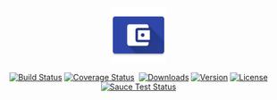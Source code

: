 <p align="center"><a href="/" target="_blank"><img width="100"src="https://github.com/skyran1278/20170324-Account/blob/firebase/icons/mipmap-xxxhdpi/ic_launcher.png"></a></p>

<p align="center">
  <a href="/"><img src="https://img.shields.io/circleci/project/vuejs/vue/dev.svg" alt="Build Status"></a>
  <a href="/"><img src="https://img.shields.io/codecov/c/github/vuejs/vue/dev.svg" alt="Coverage Status"></a>
  <a href="/"><img src="https://img.shields.io/npm/dt/vue.svg" alt="Downloads"></a>
  <a href="/"><img src="https://img.shields.io/github/release/skyran1278/20170324-Account.svg" alt="Version"></a>
  <a href="/"><img src="https://img.shields.io/packagist/l/skyran1278/20170324-Account.svg" alt="License"></a>
  <br>
  <a href="https://saucelabs.com/u/vuejs"><img src="https://saucelabs.com/browser-matrix/vuejs.svg" alt="Sauce Test Status"></a>
</p>


